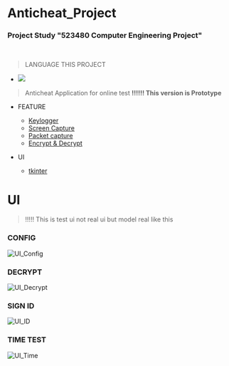 # **Anticheat_Project**

### Project Study "523480 Computer Engineering Project"
&nbsp;
> LANGUAGE THIS PROJECT
  * <img src="https://img.shields.io/badge/Python-14354C?style=for-the-badge&logo=python&logoColor=white">

> Anticheat Application for online test     **‼️!!!! This version is Prototype**  

- FEATURE
  - [Keylogger](https://pynput.readthedocs.io/en/latest/keyboard.html)
  - [Screen Capture](https://pyautogui.readthedocs.io/en/latest/quickstart.html#screenshot-functions)
  - [Packet capture](https://scapy.readthedocs.io/en/latest/introduction.html)
  - [Encrypt & Decrypt](https://pycryptodome.readthedocs.io/en/latest/src/cipher/cipher.html)

- UI
  - [tkinter](https://docs.python.org/3/library/tkinter.html)


# **UI**
> !!!!! This is test ui not real ui but model real like this 

### CONFIG

  ![UI_Config](https://user-images.githubusercontent.com/69398619/133306699-6668875d-de16-4866-8f79-fde9428d33e7.PNG)

### DECRYPT

  ![UI_Decrypt](https://user-images.githubusercontent.com/69398619/133306742-4e81b197-941d-4884-88d6-cbcdee612e85.PNG)

### SIGN ID

  ![UI_ID](https://user-images.githubusercontent.com/69398619/133306772-cb1d5fcf-bb30-4798-a6d7-709ce801a2b3.PNG)

### TIME TEST

  ![UI_Time](https://user-images.githubusercontent.com/69398619/133306782-3820ddb9-cf6c-4eca-8a8d-546d8b81f515.PNG)
